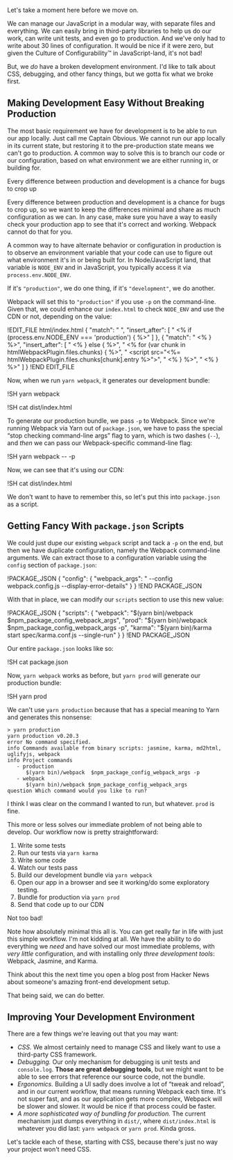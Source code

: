Let's take a moment here before we move on.

We can manage our JavaScript in a modular way, with separate files and everything.  We can easily
bring in third-party libraries to help us do our work, can write unit tests, and even go to production.  And we've only had to
write about 30 lines of configuration.  It would be nice if it were zero, but given the Culture of Configurability™ in
JavaScript-land, it's not bad!

But, we *do* have a broken development environment.  I'd like to talk about CSS, debugging, and other fancy things, but we gotta
fix what we broke first.

## Making Development Easy Without Breaking Production

The most basic requirement we have for development is to be able to run our app locally.  Just call me Captain Obvious.  We cannot run our app locally in its current state, but restoring it to the pre-production state means we can't go to production.  A common way to solve this is to branch our code or our configuration, based on what environment we are either running in, or building for.

<aside class="pullquote">Every difference between production and development is a chance for bugs to crop up</aside>

Every difference between production and development is a chance for bugs to crop up, so we want to keep the differences minimal
and share as much configuration as we can. In any case, make sure you have a way to easily check your production app to see that
it's correct and working.  Webpack cannot do that for you.

A common way to have alternate behavior or configuration in production is to observe an environment variable that your code can
use to figure out what environment it's in or being built for.  In Node/JavaScript land, that variable is `NODE_ENV` and in JavaScript, you
typically access it via `process.env.NODE_ENV`.

If it's `"production"`, we do one thing, if it's `"development"`, we do another.

Webpack will set this to `"production"` if you use `-p` on the command-line.  Given that, we could enhance our `index.html` to
check `NODE_ENV` and use the CDN or not, depending on the value:

!EDIT_FILE html/index.html <!-- -->
{
  "match": "    </section>",
  "insert_after": [
    "    <% if (process.env.NODE_ENV === 'production') { %>"
  ]
},
{
  "match": "    <% } %>",
  "insert_after": [
    "    <% } else { %>",
    "      <% for (var chunk in htmlWebpackPlugin.files.chunks) { %>",
    "        <script src=\"<%= htmlWebpackPlugin.files.chunks[chunk].entry %>\"></script>",
    "      <% } %>",
    "    <% } %>"
  ]
}
!END EDIT_FILE

Now, when we run `yarn webpack`, it generates our development bundle:

!SH yarn webpack

!SH cat dist/index.html

To generate our production bundle, we pass `-p` to Webpack.  Since we're running Webpack via Yarn out of `package.json`, we have
to pass the special “stop checking command-line args” flag to yarn, which is two dashes (`--`), and *then*  we can pass our
Webpack-specific command-line flag:

!SH yarn webpack -- -p

Now, we can see that it's using our CDN:

!SH cat dist/index.html

We don't want to have to remember this, so let's put this into `package.json` as a script.

## Getting Fancy With `package.json` Scripts

We could just dupe our existing `webpack` script and tack a `-p` on the end, but then we have duplicate configuration, namely the
Webpack command-line arguments.  We can extract those to a configuration variable using the `config` section of `package.json`:

!PACKAGE_JSON
{
  "config": {
    "webpack_args": " --config webpack.config.js --display-error-details"
  }
}
!END PACKAGE_JSON

With that in place, we can modify our `scripts` section to use this new value:

!PACKAGE_JSON
{
  "scripts": {
    "webpack": "$(yarn bin)/webpack $npm_package_config_webpack_args",
    "prod": "$(yarn bin)/webpack  $npm_package_config_webpack_args -p",
    "karma": "$(yarn bin)/karma start spec/karma.conf.js --single-run"
  }
}
!END PACKAGE_JSON

Our entire `package.json` looks like so:

!SH cat package.json

Now, `yarn webpack` works as before, but `yarn prod` will generate our production bundle:

!SH yarn prod

We can't use `yarn production` because that has a special meaning to Yarn and generates this nonsense:

```
> yarn production
yarn production v0.20.3
error No command specified.
info Commands available from binary scripts: jasmine, karma, md2html, uglifyjs, webpack
info Project commands
   - production
      $(yarn bin)/webpack  $npm_package_config_webpack_args -p
   - webpack
      $(yarn bin)/webpack $npm_package_config_webpack_args
question Which command would you like to run?
```

I think I was clear on the command I wanted to run, but whatever.  `prod` is fine.

This more or less solves our immediate problem of not being able to develop.  Our workflow now is pretty straightforward:

1. Write some tests
2. Run our tests via `yarn karma`
3. Write some code
4. Watch our tests pass
5. Build our development bundle via `yarn webpack`
6. Open our app in a browser and see it working/do some exploratory testing.
7. Bundle for production via `yarn prod`
8. Send that code up to our CDN

Not too bad!

Note how absolutely minimal this all is.  You can get really far in life with just this simple workflow.  I'm not kidding at all.
We have the ability to do everything we *need* and have solved our most immediate problems, with *very little* configuration, and
with installing only *three development tools*: Webpack, Jasmine, and Karma.

Think about this the next time you open a blog post from Hacker News about someone's amazing front-end development setup.

That being said, we can do better.

## Improving Your Development Environment

There are a few things we're leaving out that you may want:

* *CSS.* We almost certainly need to manage CSS and likely want to use a third-party CSS framework.
* *Debugging.*  Our only mechanism for debugging is unit tests and `console.log`.  **Those are great debugging tools**, but we
might want to be able to see errors that reference our source code, not the bundle.
* *Ergonomics.* Building a UI sadly does involve a lot of “tweak and reload”, and in our current workflow, that means running
Webpack each time.  It's not super fast, and as our application gets more complex, Webpack will be slower and slower.  It would
be nice if that process could be faster.
* *A more sophisticated way of bundling for production.* The current mechanism just dumps everything in `dist/`, where
`dist/index.html` is whatever you did last: `yarn webpack` or `yarn prod`.  Kinda gross.

Let's tackle each of these, starting with CSS, because there's just no way your project won't need CSS.


